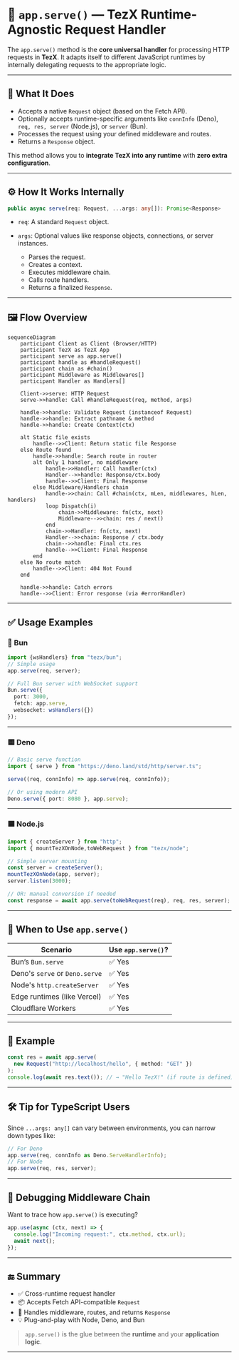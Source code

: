 # 📡 `app.serve()` — TezX Runtime-Agnostic Request Handler

The `app.serve()` method is the **core universal handler** for processing HTTP requests in **TezX**. It adapts itself to different JavaScript runtimes by internally delegating requests to the appropriate logic.

---

## 🧠 What It Does

* Accepts a native `Request` object (based on the Fetch API).
* Optionally accepts runtime-specific arguments like `connInfo` (Deno), `req, res, server` (Node.js), or `server` (Bun).
* Processes the request using your defined middleware and routes.
* Returns a `Response` object.

This method allows you to **integrate TezX into any runtime** with **zero extra configuration**.

---

## ⚙️ How It Works Internally

```ts
public async serve(req: Request, ...args: any[]): Promise<Response>
```

* `req`: A standard `Request` object.
* `args`: Optional values like response objects, connections, or server instances.

  * Parses the request.
  * Creates a context.
  * Executes middleware chain.
  * Calls route handlers.
  * Returns a finalized `Response`.

---

## 🖼️ Flow Overview

```mermaid
sequenceDiagram
    participant Client as Client (Browser/HTTP)
    participant TezX as TezX App
    participant serve as app.serve()
    participant handle as #handleRequest()
    participant chain as #chain()
    participant Middleware as Middlewares[]
    participant Handler as Handlers[]

    Client->>serve: HTTP Request
    serve->>handle: Call #handleRequest(req, method, args)

    handle->>handle: Validate Request (instanceof Request)
    handle->>handle: Extract pathname & method
    handle->>handle: Create Context(ctx)

    alt Static file exists
        handle-->>Client: Return static file Response
    else Route found
        handle->>handle: Search route in router
        alt Only 1 handler, no middleware
            handle->>Handler: Call handler(ctx)
            Handler-->>handle: Response/ctx.body
            handle-->>Client: Final Response
        else Middleware/Handlers chain
            handle->>chain: Call #chain(ctx, mLen, middlewares, hLen, handlers)
            loop Dispatch(i)
                chain->>Middleware: fn(ctx, next)
                Middleware-->>chain: res / next()
            end
            chain->>Handler: fn(ctx, next)
            Handler-->>chain: Response / ctx.body
            chain-->>handle: Final ctx.res
            handle-->>Client: Final Response
        end
    else No route match
        handle-->>Client: 404 Not Found
    end

    handle->>handle: Catch errors
    handle-->>Client: Error response (via #errorHandler)
```

---

## ✅ Usage Examples

### 🔷 Bun

```ts
import {wsHandlers} from "tezx/bun";
// Simple usage
app.serve(req, server);

// Full Bun server with WebSocket support
Bun.serve({
  port: 3000,
  fetch: app.serve,
  websocket: wsHandlers({})
});
```

---

### 🟨 Deno

```ts
// Basic serve function
import { serve } from "https://deno.land/std/http/server.ts";

serve((req, connInfo) => app.serve(req, connInfo));

// Or using modern API
Deno.serve({ port: 8080 }, app.serve);
```

---

### 🟦 Node.js

```ts
import { createServer } from "http";
import { mountTezXOnNode,toWebRequest } from "tezx/node";

// Simple server mounting
const server = createServer();
mountTezXOnNode(app, server);
server.listen(3000);

// OR: manual conversion if needed
const response = await app.serve(toWebRequest(req), req, res, server);
```

---

## 🔄 When to Use `app.serve()`

| Scenario                       | Use `app.serve()`? |
| ------------------------------ | ------------------ |
| Bun’s `Bun.serve`              | ✅ Yes              |
| Deno's `serve` or `Deno.serve` | ✅ Yes              |
| Node's `http.createServer`     | ✅ Yes              |
| Edge runtimes (like Vercel)    | ✅ Yes              |
| Cloudflare Workers             | ✅ Yes              |

---

## 📝 Example

```ts
const res = await app.serve(
  new Request("http://localhost/hello", { method: "GET" })
);
console.log(await res.text()); // → "Hello TezX!" (if route is defined)
```

---

## 🛠 Tip for TypeScript Users

Since `...args: any[]` can vary between environments, you can narrow down types like:

```ts
// For Deno
app.serve(req, connInfo as Deno.ServeHandlerInfo);
// For Node
app.serve(req, res, server);
```

---

## 🧪 Debugging Middleware Chain

Want to trace how `app.serve()` is executing?

```ts
app.use(async (ctx, next) => {
  console.log("Incoming request:", ctx.method, ctx.url);
  await next();
});
```

---

## 🔚 Summary

* ✅ Cross-runtime request handler
* 📦 Accepts Fetch API-compatible `Request`
* 🔁 Handles middleware, routes, and returns `Response`
* 💡 Plug-and-play with Node, Deno, and Bun

> `app.serve()` is the glue between the **runtime** and your **application logic**.

---
